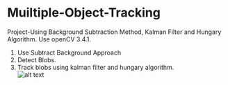 # Muiltiple-Object-Tracking
Project-Using Background Subtraction Method, Kalman Filter and Hungary Algorithm.
Use openCV 3.4.1.
1) Use Subtract Background Approach
2) Detect Blobs.
3) Track blobs using kalman filter and hungary algorithm. <br />
![alt text](https://github.com/ngthanhtin/Muiltiple-Object-Tracking/blob/master/MOT-MAIN/Untitled.png)
